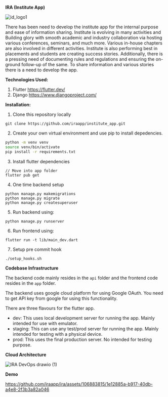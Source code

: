 **IRA (Institute App)**

![id_logo1](https://user-images.githubusercontent.com/106883815/172019930-dc6b8390-17e7-430d-beda-70c585c290bf.png)


There has been need to develop the institute app for the internal purpose and ease of information sharing. Institute is evolving in many activities and Building glory with smooth academic and industry collaboration via hosting various conferences, seminars, and much more. Various in-house chapters are also involved in different activities. Institute is also performing best in placements and students are creating success stories. Additionally, there is a pressing need of documenting rules and regulations and ensuring the on-ground follow-up of the same. To share information and various stories there is a need to develop the app.


**Technologies Used:**
1. Flutter https://flutter.dev/
2. Django https://www.djangoproject.com/

**Installation:**
1. Clone this repository locally
```
git clone https://github.com/iraapp/institute_app.git
```
2. Create your own virtual environment and use pip to install depedencies.
```sh
python -m venv venv
source venv/bin/activate
pip install -r requirements.txt
```

3. Install flutter dependencies
```
// Move into app folder
flutter pub get
```

4. One time backend setup
```
python manage.py makemigrations
python manage.py migrate
python manage.py createsuperuser
```

5. Run backend using:
```
python manage.py runserver
```

6. Run frontend using:
```
flutter run -t lib/main_dev.dart
```

7. Setup pre commit hook
```
./setup_hooks.sh
```

**Codebase Infrastructure**

The backend code mainly resides in the `api` folder and the frontend code resides in the `app` folder.

The backend uses google cloud platform for using Google OAuth. You need to get API key from google for using this functionality.

There are three flavours for the flutter app.
  - dev: This uses local development server for running the app. Mainly intended for use with emulator.
  - staging: This can use any test/prod server for running the app. Mainly intended for testing with a physical device.
  - prod: This uses the final production server. No intended for testing purpose.


**Cloud Architecture**


![IRA DevOps drawio (1)](https://github.com/iraapp/ira/assets/106883815/047a8b3d-3856-4ac6-91e1-71003975a7f5)


**Demo**

https://github.com/iraapp/ira/assets/106883815/1e12885a-b917-40db-a4e8-2f3b3a82a046
